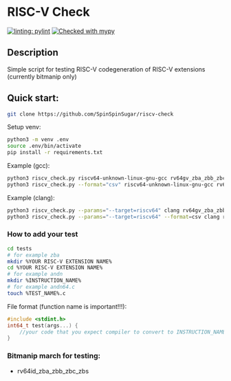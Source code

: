 RISC-V Check
==============
[![linting: pylint](https://img.shields.io/badge/linting-pylint-yellowgreen)](https://github.com/pylint-dev/pylint) [![Checked with mypy](https://www.mypy-lang.org/static/mypy_badge.svg)](https://mypy-lang.org/)

Description
---------
Simple script for testing RISC-V codegeneration of RISC-V extensions (currently bitmanip only)
## Quick start:
```sh
git clone https://github.com/SpinSpinSugar/riscv-check
```
Setup venv:
```sh
python3 -m venv .env
source .env/bin/activate
pip install -r requirements.txt
```
Example (gcc):
```sh
python3 riscv_check.py riscv64-unknown-linux-gnu-gcc rv64gv_zba_zbb_zbc_zbs lp64d 3
python3 riscv_check.py --format="csv" riscv64-unknown-linux-gnu-gcc rv64gv_zba_zbb_zbc_zbs lp64d 3
```
Example (clang):
```sh
python3 riscv_check.py --params="--target=riscv64" clang rv64gv_zba_zbb_zbc_zbs lp64d 3
python3 riscv_check.py --params="--target=riscv64" --format=csv clang rv64gv_zba_zbb_zbc_zbs lp64d 3 
```

### How to add your test
```sh
cd tests
# for example zba
mkdir %YOUR RISC-V EXTENSION NAME%
cd %YOUR RISC-V EXTENSION NAME%
# for example andn
mkdir %INSTRUCTION_NAME%
# for example andn64.c
touch %TEST_NAME%.c
```
File format (function name is important!!!):
```C
#include <stdint.h>
int64_t test(args...) {
	//your code that you expect compiler to convert to INSTRUCTION_NAME assembly line
}
```

### Bitmanip march for testing:
* rv64id_zba_zbb_zbc_zbs
